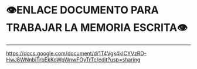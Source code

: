 # 👁️ENLACE DOCUMENTO PARA TRABAJAR LA MEMORIA ESCRITA👁️
<span style="font-size: 24px;"></span>
_____________________________


https://docs.google.com/document/d/1T4Vgk4kICYVzRD-HwJ8WNnbiTrbEkKoWpWnwFOyTrTc/edit?usp=sharing
